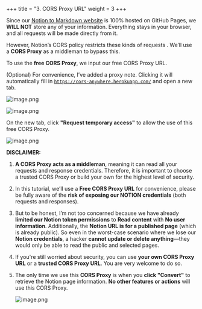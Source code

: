 +++
title = "3. CORS Proxy URL"
weight = 3
+++


Since our [Notion to Markdown website](https://notion-to-md.bamidev.com/) is 100% hosted on GitHub Pages, we **WILL NOT** store any of your information. Everything stays in your browser, and all requests will be made directly from it.


However, Notion’s CORS policy restricts these kinds of requests . We’ll use a **CORS Proxy** as a middleman to bypass this.


To use the **free CORS Proxy**, we input our free CORS Proxy URL.


(Optional) For convenience, I’ve added a proxy note. Clicking it will automatically fill in [`https://cors-anywhere.herokuapp.com/`](https://cors-anywhere.herokuapp.com/) and open a new tab.


![image.png](/images/002-ii-level-1-notion-to-md/10-748092-image.png)


![image.png](/images/002-ii-level-1-notion-to-md/10-414292-image.png)


On the new tab, click **"Request temporary access"** to allow the use of this free CORS Proxy.


![image.png](/images/002-ii-level-1-notion-to-md/10-787361-image.png)


**DISCLAIMER:** 

1. **A CORS Proxy acts as a middleman**, meaning it can read all your requests and response credentials. Therefore, it is important to choose a trusted CORS Proxy or build your own for the highest level of security.
2. In this tutorial, we’ll use a **Free CORS Proxy URL** for convenience, please be fully aware of the **risk of exposing our NOTION credentials** (both requests and responses).
3. But to be honest, I’m not too concerned because we have already **limited our Notion token permissions** to **Read content** with **No user information**. Additionally, the **Notion URL is for a published page** (which is already public). So even in the worst-case scenario where we lose our **Notion credentials**, a hacker **cannot update or delete anything**—they would only be able to read the public and selected pages.
4. If you're still worried about security, you can use **your own CORS Proxy URL** or a **trusted CORS Proxy URL**. You are very welcome to do so.
5. The only time we use this **CORS Proxy** is when you **click "Convert"** to retrieve the Notion page information. **No other features or actions** will use this CORS Proxy.

	![image.png](/images/002-ii-level-1-notion-to-md/10-485572-image.png)


